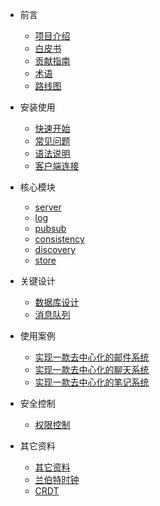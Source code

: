 * 前言

  * [项目介绍](zh-cn/README.md)
  * [白皮书](zh-cn/whitebook.md)
  * [贡献指南](en/CONTRIBUTING.md)
  * [术语](zh-cn/background/term.md)
  * [路线图](zh-cn/roadmap.md)

* 安装使用

  * [快速开始](zh-cn/install/start.md)
  * [常见问题](zh-cn/application/issue.md)
  * [语法说明](zh-cn/application/syntax.md)
  <!-- * [已支持语法](zh-cn/application/supported.md) -->
  * [客户端连接](zh-cn/application/connection_clinets.md)

  
* 核心模块
  * [server](zh-cn/p2pdb-server/introduce.md)
  * [log](zh-cn/p2pdb-log/introduce.md)
  * [pubsub](zh-cn/p2pdb-pubsub/introduce.md)
  * [consistency](zh-cn/p2pdb-consistency/introduce.md)
  * [discovery](zh-cn/p2pdb-discovery/introduce.md)
  * [store](zh-cn/p2pdb-store/introduce.md)
  <!-- * [cdc](zh-cn/p2pdb-cdc/introduce.md) -->

* 关键设计
    * [数据库设计](zh-cn/entity/persistence.md)
    * [消息队列](zh-cn/p2pdb-cdc/queue.md)


* 使用案例
    * [实现一款去中心化的邮件系统](zh-cn/case/email.md)
    * [实现一款去中心化的聊天系统](zh-cn/case/chat.md)
    * [实现一款去中心化的笔记系统](zh-cn/case/note.md)


* 安全控制
  * [权限控制](zh-cn/safety/authority.md)

* 其它资料
  * [其它资料](zh-cn/others.md)
  * [兰伯特时钟](zh-cn/clock/lamportclock.md)
  * [CRDT](zh-cn/clock/CRDT.md)